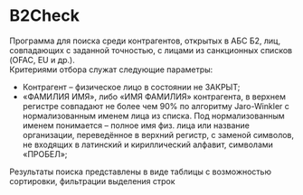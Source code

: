 # B2Check
Программа для поиска среди контрагентов, открытых в АБС Б2, лиц, совпадающих с заданной точностью, с лицами из санкционных списков (OFAC, EU и др.).  
Критериями отбора служат следующие параметры:
- Контрагент – физическое лицо в состоянии не ЗАКРЫТ;
- «ФАМИЛИЯ ИМЯ», либо «ИМЯ ФАМИЛИЯ» контрагента, в верхнем регистре совпадают не более чем 90% по алгоритму Jaro-Winkler с нормализованным именем лица из списка. Под нормализованным именем понимается – полное имя физ. лица или название организации, переведённое в верхний регистр, с заменой символов, не входящих в латинский и кириллический алфавит, символами «ПРОБЕЛ»;

Результаты поиска представлены в виде таблицы с возможностью сортировки, фильтрации выделения строк

